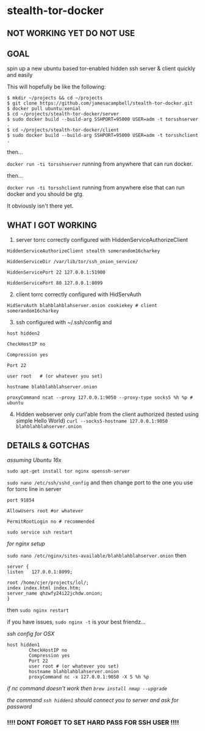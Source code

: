 # stealth-tor-docker
## NOT WORKING YET DO NOT USE

## GOAL   
spin up a new ubuntu based tor-enabled hidden ssh server & client quickly and easily

This will hopefully be like the following:

```
$ mkdir ~/projects && cd ~/projects
$ git clone https://github.com/jamesacampbell/stealth-tor-docker.git
$ docker pull ubuntu:xenial
$ cd ~/projects/stealth-tor-docker/server
$ sudo docker build --build-arg SSHPORT=95000 USER=adm -t torsshserver .
$ cd ~/projects/stealth-tor-docker/client
$ sudo docker build --build-arg SSHPORT=95000 USER=adm -t torsshclient .
```
then...

`docker run -ti torsshserver` running from anywhere that can run docker.

then...

`docker run -ti torsshclient` running from anywhere else that can run docker and you should be gtg.

It obviously isn't there yet.

## WHAT I GOT WORKING

1. server torrc correctly configured with HiddenServiceAuthorizeClient
  ```
  HiddenServiceAuthorizeClient stealth somerandom16charkey    
  
  HiddenServiceDir /var/lib/tor/ssh_onion_service/   
  
  HiddenServicePort 22 127.0.0.1:51900 
  
  HiddenServicePort 80 127.0.0.1:8099
  ```
2. client torrc correctly configured with HidServAuth 
  ```
  HidServAuth blahblahblahserver.onion cookiekey # client somerandom16charkey
  ```

3. ssh configured with ~/.ssh/config and 
  ```
  host hidden2   
  
  CheckHostIP no   
  
  Compression yes   
  
  Port 22 
  
  user root   # (or whatever you set)
  
  hostname blahblahblahserver.onion   
  
  proxyCommand ncat --proxy 127.0.0.1:9050 --proxy-type socks5 %h %p # ubuntu
  ```
4. Hidden webserver only curl'able from the client authorized (tested using simple Hello World) `curl --socks5-hostname 127.0.0.1:9050 blahblahblahserver.onion`

## DETAILS & GOTCHAS

_assuming Ubuntu 16x_

`sudo apt-get install tor nginx openssh-server`

`sudo nano /etc/ssh/sshd_config` and then change port to the one you use for torrc line in server

`port 91854` 

`AllowUsers root #or whatever`

`PermitRootLogin no # recommended`

`sudo service ssh restart`

_for nginx setup_

`sudo nano /etc/nginx/sites-available/blahblahblahserver.onion` then   

```
server {
listen   127.0.0.1:8099;

root /home/cjer/projects/lol/;
index index.html index.htm;
server_name qhzwfy24i22jchdw.onion;
}
```
then `sudo nginx restart`

if you have issues, `sudo nginx -t` is your best friendz...

_ssh config for OSX_

```
host hidden1
        CheckHostIP no
        Compression yes
        Port 22
        user root # (or whatever you set)
        hostname blahblahblahserver.onion
        proxyCommand nc -x 127.0.0.1:9050 -X 5 %h %p
```

_if nc command doesn't work then `brew install nmap --upgrade`_

_the command `ssh hidden1` should connect you to server and ask for password_

### !!!! DONT FORGET TO SET HARD PASS FOR SSH USER !!!!
